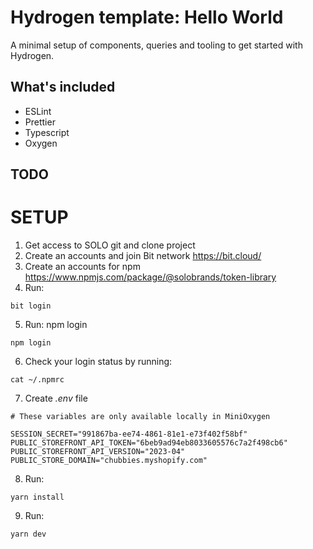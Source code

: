 # Hydrogen template: Hello World

A minimal setup of components, queries and tooling to get started with Hydrogen.

## What's included

- ESLint
- Prettier
- Typescript
- Oxygen

## TODO

# SETUP

1. Get access to SOLO git and clone project
2. Create an accounts and join Bit network https://bit.cloud/
3. Create an accounts for npm https://www.npmjs.com/package/@solobrands/token-library
4. Run:

```
bit login
```

5. Run: npm login

```
npm login
```

6. Check your login status by running:

```
cat ~/.npmrc
```

7. Create _.env_ file

```
# These variables are only available locally in MiniOxygen

SESSION_SECRET="991867ba-ee74-4861-81e1-e73f402f58bf"
PUBLIC_STOREFRONT_API_TOKEN="6beb9ad94eb8033605576c7a2f498cb6"
PUBLIC_STOREFRONT_API_VERSION="2023-04"
PUBLIC_STORE_DOMAIN="chubbies.myshopify.com"
```

8. Run:

```
yarn install
```

9. Run:

```
yarn dev
```
